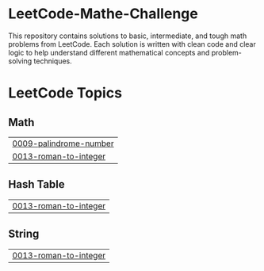 # LeetCode-Mathe-Challenge
This repository contains solutions to basic, intermediate, and tough math problems from LeetCode. Each solution is written with clean code and clear logic to help understand different mathematical concepts and problem-solving techniques.

<!---LeetCode Topics Start-->
# LeetCode Topics
## Math
|  |
| ------- |
| [0009-palindrome-number](https://github.com/mrsaffu/LeetCode-Mathe-Challenge/tree/master/0009-palindrome-number) |
| [0013-roman-to-integer](https://github.com/mrsaffu/LeetCode-Mathe-Challenge/tree/master/0013-roman-to-integer) |
## Hash Table
|  |
| ------- |
| [0013-roman-to-integer](https://github.com/mrsaffu/LeetCode-Mathe-Challenge/tree/master/0013-roman-to-integer) |
## String
|  |
| ------- |
| [0013-roman-to-integer](https://github.com/mrsaffu/LeetCode-Mathe-Challenge/tree/master/0013-roman-to-integer) |
<!---LeetCode Topics End-->